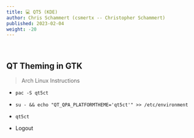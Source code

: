 ```yaml
---
title: 💻 QT5 (KDE)
author: Chris Schammert (csmertx -- Christopher Schammert)
published: 2023-02-04
weight: -20
---
```


<br />

## QT Theming in GTK
> Arch Linux Instructions

- ```pac -S qt5ct```

- ```su - && echo "QT_QPA_PLATFORMTHEME='qt5ct'" >> /etc/environment```

- ```qt5ct```

- Logout
